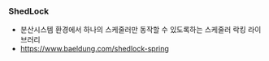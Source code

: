 ### ShedLock

- 분산시스템 환경에서 하나의 스케줄러만 동작할 수 있도록하는 스케줄러 락킹 라이브러리
- https://www.baeldung.com/shedlock-spring
